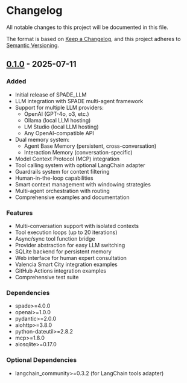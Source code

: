 # Changelog

All notable changes to this project will be documented in this file.

The format is based on [Keep a Changelog](https://keepachangelog.com/en/1.0.0/),
and this project adheres to [Semantic Versioning](https://semver.org/spec/v2.0.0.html).

## [0.1.0] - 2025-07-11

### Added
- Initial release of SPADE_LLM
- LLM integration with SPADE multi-agent framework
- Support for multiple LLM providers:
  - OpenAI (GPT-4o, o3, etc.)
  - Ollama (local LLM hosting)
  - LM Studio (local LLM hosting)
  - Any OpenAI-compatible API
- Dual memory system:
  - Agent Base Memory (persistent, cross-conversation)
  - Interaction Memory (conversation-specific)
- Model Context Protocol (MCP) integration
- Tool calling system with optional LangChain adapter
- Guardrails system for content filtering
- Human-in-the-loop capabilities
- Smart context management with windowing strategies
- Multi-agent orchestration with routing
- Comprehensive examples and documentation

### Features
- Multi-conversation support with isolated contexts
- Tool execution loops (up to 20 iterations)
- Async/sync tool function bridge
- Provider abstraction for easy LLM switching
- SQLite backend for persistent memory
- Web interface for human expert consultation
- Valencia Smart City integration examples
- GitHub Actions integration examples
- Comprehensive test suite

### Dependencies
- spade>=4.0.0
- openai>=1.0.0
- pydantic>=2.0.0
- aiohttp>=3.8.0
- python-dateutil>=2.8.2
- mcp>=1.8.0
- aiosqlite>=0.17.0

### Optional Dependencies
- langchain_community>=0.3.2 (for LangChain tools adapter)

[0.1.0]: https://github.com/sosanzma/spade_llm/releases/tag/v0.1.0